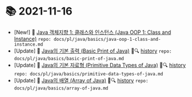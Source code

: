 # 📚 2021-11-16
- [New!] 📗 [Java 객체지향 1: 클래스와 인스턴스 (Java OOP 1: Class and Instance)](https://til.qriositylog.com/featured/pl/java/basics/java-oop-1-class-and-instance) `repo: docs/pl/java/basics/java-oop-1-class-and-instance.md`
- [Update] 📙 [Java의 기본 출력 (Basic Print of Java)](https://til.qriositylog.com/featured/pl/java/basics/basic-print-of-java) 📃🔍 [history](https://github.com/Queue-ri/TIL/commits/main/docs/pl/java/basics/basic-print-of-java.md?since=2021-11-16T00:00:00Z&until=2021-11-16T23:59:59Z) `repo: docs/pl/java/basics/basic-print-of-java.md`
- [Update] 📙 [Java의 기본 자료형 (Primitive Data Types of Java)](https://til.qriositylog.com/featured/pl/java/basics/primitive-data-types-of-java) 📃🔍 [history](https://github.com/Queue-ri/TIL/commits/main/docs/pl/java/basics/primitive-data-types-of-java.md?since=2021-11-16T00:00:00Z&until=2021-11-16T23:59:59Z) `repo: docs/pl/java/basics/primitive-data-types-of-java.md`
- [Update] 📙 [Java의 배열 (Array of Java)](https://til.qriositylog.com/featured/pl/java/basics/array-of-java) 📃🔍 [history](https://github.com/Queue-ri/TIL/commits/main/docs/pl/java/basics/array-of-java.md?since=2021-11-16T00:00:00Z&until=2021-11-16T23:59:59Z) `repo: docs/pl/java/basics/array-of-java.md`
